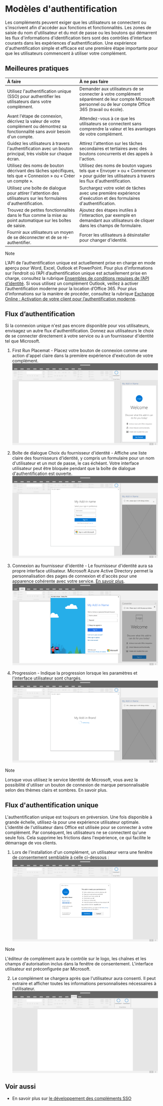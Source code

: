 # <a name="authentication-patterns"></a>Modèles d'authentification

Les compléments peuvent exiger que les utilisateurs se connectent ou s'inscrivent afin d'accéder aux fonctions et fonctionnalités. Les zones de saisie du nom d'utilisateur et du mot de passe ou les boutons qui démarrent les flux d'informations d'identification tiers sont des contrôles d'interface courants dans les expériences d'authentification. Une expérience d'authentification simple et efficace est une première étape importante pour que les utilisateurs commencent à utiliser votre complément.

## <a name="best-practices"></a>Meilleures pratiques

|À faire|À ne pas faire|
|:----|:----|
|Utilisez l'authentification unique (SSO) pour authentifier les utilisateurs dans votre complément.|Demander aux utilisateurs de se connecter à votre complément séparément de leur compte Microsoft personnel ou de leur compte Office 365 (travail ou école).|
|Avant l'étape de connexion, décrivez la valeur de votre complément ou démontrez sa fonctionnalité sans avoir besoin d'un compte. |Attendez-vous à ce que les utilisateurs se connectent sans comprendre la valeur et les avantages de votre complément.|
|Guidez les utilisateurs à travers l'authentification avec un bouton principal, très visible sur chaque écran. |Attirez l'attention sur les tâches secondaires et tertiaires avec des boutons concurrents et des appels à l'action.|
|Utilisez des noms de bouton décrivant des tâches spécifiques, tels que « Connexion » ou « Créer un compte ».   |Utilisez des noms de bouton vagues tels que « Envoyer » ou « Commencer » pour guider les utilisateurs à travers les flux d'authentification.|
|Utilisez une boîte de dialogue pour attirer l'attention des utilisateurs sur les formulaires d'authentification.    |Surchargez votre volet de tâches avec une première expérience d'exécution et des formulaires d'authentification.|
|Trouvez de petites fonctionnalités dans le flux comme la mise au point automatique sur les boîtes de saisie. |Ajoutez des étapes inutiles à l'interaction, par exemple en demandant aux utilisateurs de cliquer dans les champs de formulaire.|
|Fournir aux utilisateurs un moyen de se déconnecter et de se ré-authentifier.    |Forcer les utilisateurs à désinstaller pour changer d'identité.|

> [!NOTE]
> L’API de l’authentification unique est actuellement prise en charge en mode aperçu pour Word, Excel, Outlook et PowerPoint. Pour plus d’informations sur l’endroit où l’API d’authentification unique est actuellement prise en charge, consultez la rubrique [Ensembles de conditions requises de l’API d’identité](https://dev.office.com/reference/add-ins/requirement-sets/identity-api-requirement-sets). Si vous utilisez un complément Outlook, veillez à activer l’authentification moderne pour la location d’Office 365. Pour plus d’informations sur la manière de procéder, consultez la rubrique [Exchange Online : Activation de votre client pour l’authentification moderne](https://social.technet.microsoft.com/wiki/contents/articles/32711.exchange-online-how-to-enable-your-tenant-for-modern-authentication.aspx).


## <a name="authentication-flow"></a>Flux d’authentification
Si la connexion unique n'est pas encore disponible pour vos utilisateurs, envisagez un autre flux d'authentification. Donnez aux utilisateurs le choix de se connecter directement à votre service ou à un fournisseur d'identité tel que Microsoft.

1. First Run Placemat - Placez votre bouton de connexion comme une action d'appel claire dans la première expérience d'exécution de votre complément.
![](../images/add-in-fre-value-placemat.png)

2. Boîte de dialogue Choix du fournisseur d'identité - Affiche une liste claire des fournisseurs d'identité, y compris un formulaire pour un nom d'utilisateur et un mot de passe, le cas échéant. Votre interface utilisateur peut être bloquée pendant que la boîte de dialogue d'authentification est ouverte.
![](../images/add-in-auth-choices-dialog.png)



3. Connexion au fournisseur d'identité - Le fournisseur d'identité aura sa propre interface utilisateur. Microsoft Azure Active Directory permet la personnalisation des pages de connexion et d'accès pour une apparence cohérente avec votre service. [En savoir plus](https://docs.microsoft.com/azure/active-directory/fundamentals/customize-branding).
![](../images/add-in-auth-identity-sign-in.png)

4. Progression - Indique la progression lorsque les paramètres et l'interface utilisateur sont chargés.
![](../images/add-in-auth-modal-interstitial.png)

> [!NOTE] 
> Lorsque vous utilisez le service Identité de Microsoft, vous avez la possibilité d'utiliser un bouton de connexion de marque personnalisable selon des thèmes clairs et sombres. En savoir plus.

## <a name="single-sign-on-authentication-flow"></a>Flux d'authentification unique
L'authentification unique est toujours en préversion. Une fois disponible à grande échelle, utilisez-la pour une expérience utilisateur optimale. L'identité de l'utilisateur dans Office est utilisée pour se connecter à votre complément. Par conséquent, les utilisateurs ne se connectent qu'une seule fois. Cela supprime les frictions dans l'expérience, ce qui facilite le démarrage de vos clients.

1. Lors de l'installation d'un complément, un utilisateur verra une fenêtre de consentement semblable à celle ci-dessous : ![](../images/add-in-auth-SSO-consent-dialog.png)
> [!NOTE]
> L'éditeur de complément aura le contrôle sur le logo, les chaînes et les champs d'autorisation inclus dans la fenêtre de consentement. L'interface utilisateur est préconfigurée par Microsoft.

2. Le complément se chargera après que l'utilisateur aura consenti. Il peut extraire et afficher toutes les informations personnalisées nécessaires à l'utilisateur.
![](../images/add-in-ribbon.png)

## <a name="see-also"></a>Voir aussi
- En savoir plus sur [le développement des compléments SSO](https://docs.microsoft.com/office/dev/add-ins/develop/sso-in-office-add-ins)